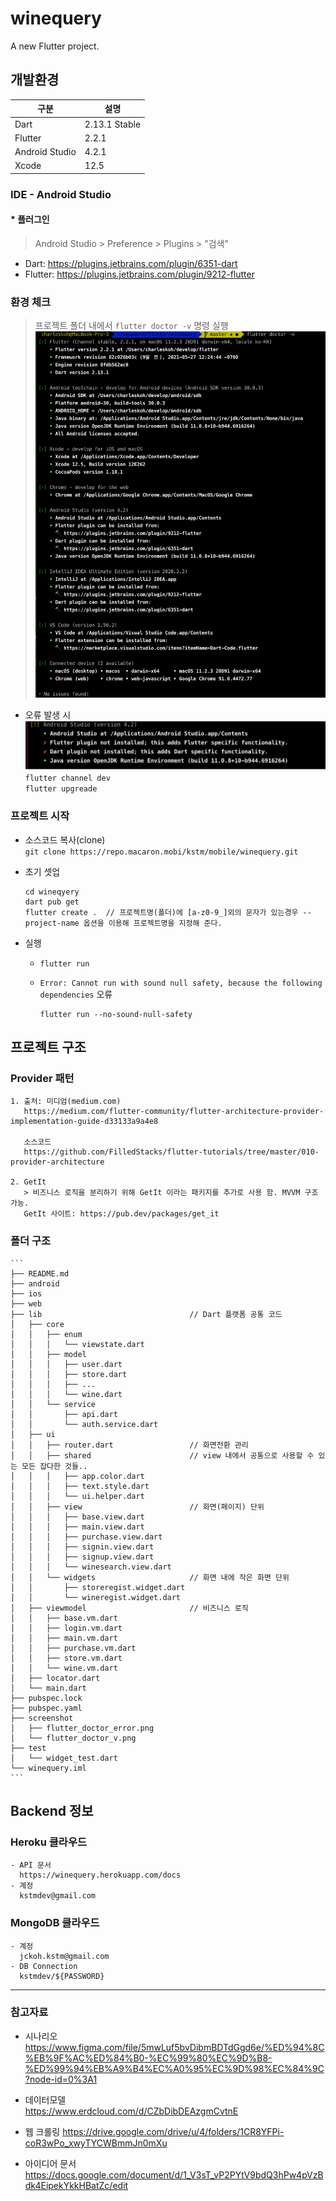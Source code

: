 # winequery

A new Flutter project.


## 개발환경

|  구분        |  설명                                                 |
|--------------|-------------------------------------------------------|
| Dart     | 2.13.1 Stable   |
| Flutter    | 2.2.1   |
| Android Studio   | 4.2.1                                        |
| Xcode          | 12.5                                               | 


### IDE - Android Studio  

#### * 플러그인  
  > Android Studio > Preference > Plugins > "검색"
  - Dart: https://plugins.jetbrains.com/plugin/6351-dart
  - Flutter: https://plugins.jetbrains.com/plugin/9212-flutter
  

### 환경 체크  
  > 프로젝트 폴더 내에서 `flutter doctor -v` 명령 실행  
    ![](screenshot/flutter_doctor_v.png)  

  
  - 오류 발생 시 
    ![](screenshot/flutter_doctor_error.png)  
    `flutter channel dev`   
    `flutter upgreade`  


### 프로젝트 시작  
  - 소스코드 복사(clone)  
    `git clone https://repo.macaron.mobi/kstm/mobile/winequery.git`  
    
  - 초기 셋업  
    ```
    cd wineqyery
    dart pub get  
    flutter create .  // 프로젝트명(폴더)에 [a-z0-9_]외의 문자가 있는경우 --project-name 옵션을 이용해 프로젝트명을 지정해 준다.  
    ```  
  
  - 실행
    - `flutter run`  
  
    -  `Error: Cannot run with sound null safety, because the following dependencies` 오류  
       ```
       flutter run --no-sound-null-safety  
       ```

## 프로젝트 구조  
  ### Provider 패턴  
    1. 출처: 미디엄(medium.com)  
       https://medium.com/flutter-community/flutter-architecture-provider-implementation-guide-d33133a9a4e8  
  
       소스코드  
       https://github.com/FilledStacks/flutter-tutorials/tree/master/010-provider-architecture  
  
    2. GetIt
       > 비즈니스 로직을 분리하기 위해 GetIt 이라는 패키지를 추가로 사용 함. MVVM 구조 가능.  
       GetIt 사이트: https://pub.dev/packages/get_it  
       
  ### 폴더 구조  
    ```
    ├── README.md
    ├── android
    ├── ios
    ├── web
    ├── lib                                 // Dart 플랫폼 공통 코드
    │   ├── core            
    │   │   ├── enum
    │   │   │   └── viewstate.dart
    │   │   ├── model
    │   │   │   ├── user.dart
    │   │   │   ├── store.dart
    │   │   │   ├── ...
    │   │   │   └── wine.dart
    │   │   └── service
    │   │       ├── api.dart
    │   │       └── auth.service.dart
    │   ├── ui
    │   │   ├── router.dart                 // 화면전환 관리
    │   │   ├── shared                      // view 내에서 공통으로 사용할 수 있는 모든 잡다한 것들.. 
    │   │   │   ├── app.color.dart
    │   │   │   ├── text.style.dart
    │   │   │   └── ui.helper.dart
    │   │   ├── view                        // 화면(페이지) 단위  
    │   │   │   ├── base.view.dart
    │   │   │   ├── main.view.dart
    │   │   │   ├── purchase.view.dart
    │   │   │   ├── signin.view.dart
    │   │   │   ├── signup.view.dart
    │   │   │   └── winesearch.view.dart
    │   │   └── widgets                     // 화면 내에 작은 화면 단위  
    │   │       ├── storeregist.widget.dart
    │   │       └── wineregist.widget.dart
    │   ├── viewmodel                       // 비즈니스 로직
    │   │   ├── base.vm.dart
    │   │   ├── login.vm.dart
    │   │   ├── main.vm.dart
    │   │   ├── purchase.vm.dart
    │   │   ├── store.vm.dart
    │   │   └── wine.vm.dart
    │   ├── locator.dart
    │   └── main.dart
    ├── pubspec.lock
    ├── pubspec.yaml
    ├── screenshot
    │   ├── flutter_doctor_error.png
    │   └── flutter_doctor_v.png
    ├── test
    │   └── widget_test.dart
    └── winequery.iml
    ```  
    
## Backend 정보    
  ### Heroku 클라우드    
    - API 문서  
      https://winequery.herokuapp.com/docs  
    - 계정
      kstmdev@gmail.com  
  
  ### MongoDB 클라우드  
    - 계정
      jckoh.kstm@gmail.com  
    - DB Connection  
      kstmdev/${PASSWORD}  
      

---  
### 참고자료  
  - 시나리오  
    https://www.figma.com/file/5mwLuf5bvDibmBDTdGgd6e/%ED%94%8C%EB%9F%AC%ED%84%B0-%EC%99%80%EC%9D%B8-%ED%99%94%EB%A9%B4%EC%A0%95%EC%9D%98%EC%84%9C?node-id=0%3A1  
 
  - 데이터모델  
    https://www.erdcloud.com/d/CZbDibDEAzgmCvtnE  
 
  - 웹 크롤링
    https://drive.google.com/drive/u/4/folders/1CR8YFPi-coR3wPo_xwyTYCWBmmJn0mXu  
  
  - 아이디어 문서  
    https://docs.google.com/document/d/1_V3sT_vP2PYtV9bdQ3hPw4pVzBdk4EipekYkkHBatZc/edit  
    
    
    
